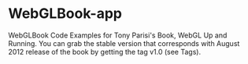 # WebGLBook-app
WebGLBook Code Examples for Tony Parisi's Book, WebGL Up and Running.  You can grab the stable version that corresponds with August 2012 release of the book by getting the tag v1.0 (see Tags).
